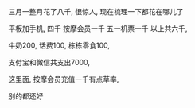 三月一整月花了八千, 很惊人, 现在梳理一下都花在哪儿了

平板加手机, 四千
按摩会员一千
五一机票一千
以上共六千, 

牛奶200, 
话费100, 
栋栋零食100, 


支付宝和微信共支出7000, 

这里面, 按摩会员充值一千有点草率, 

别的都还好